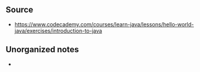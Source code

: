 ## Source

* https://www.codecademy.com/courses/learn-java/lessons/hello-world-java/exercises/introduction-to-java

## Unorganized notes

* 
